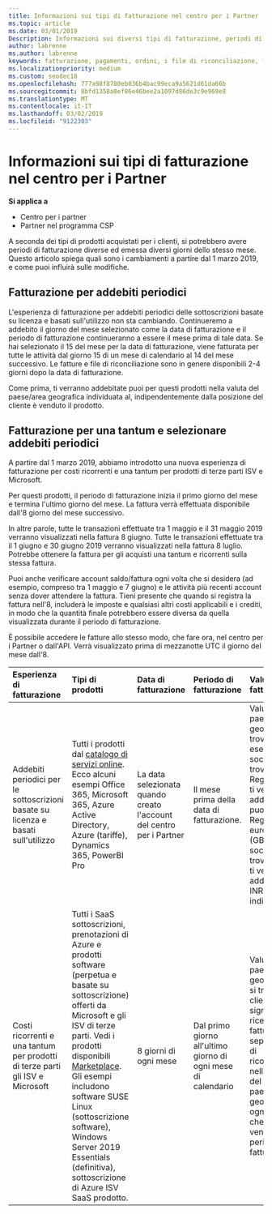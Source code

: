 ```yaml
---
title: Informazioni sui tipi di fatturazione nel centro per i Partner | Centro per i partner
ms.topic: article
ms.date: 03/01/2019
Description: Informazioni sui diversi tipi di fatturazione, periodi di fatturazione e le date di fatturazione
author: labrenne
ms.author: labrenne
keywords: fatturazione, pagamenti, ordini, i file di riconciliazione, file riconciliazione
ms.localizationpriority: medium
ms.custom: seodec18
ms.openlocfilehash: 777a98f8780eb036b4bac99eca9a5621d61da66b
ms.sourcegitcommit: 8bfd1358a0ef86e46bee2a1097d86de3c9e969e8
ms.translationtype: MT
ms.contentlocale: it-IT
ms.lasthandoff: 03/02/2019
ms.locfileid: "9122303"
---
```

# <a name="understanding-the-types-of-billing-in-partner-center"></a>Informazioni sui tipi di fatturazione nel centro per i Partner

**Si applica a**

-  Centro per i partner
-  Partner nel programma CSP

A seconda dei tipi di prodotti acquistati per i clienti, si potrebbero avere periodi di fatturazione diverse ed emessa diversi giorni dello stesso mese. Questo articolo spiega quali sono i cambiamenti a partire dal 1 marzo 2019, e come puoi influirà sulle modifiche.

## <a name="billing-for-recurring-charges"></a>Fatturazione per addebiti periodici

L'esperienza di fatturazione per addebiti periodici delle sottoscrizioni basate su licenza e basati sull'utilizzo non sta cambiando. Continueremo a addebito il giorno del mese selezionato come la data di fatturazione e il periodo di fatturazione continueranno a essere il mese prima di tale data. Se hai selezionato il 15 del mese per la data di fatturazione, viene fatturata per tutte le attività dal giorno 15 di un mese di calendario al 14 del mese successivo. Le fatture e file di riconciliazione sono in genere disponibili 2-4 giorni dopo la data di fatturazione.

Come prima, ti verranno addebitate puoi per questi prodotti nella valuta del paese/area geografica individuata al, indipendentemente dalla posizione del cliente è venduto il prodotto.

## <a name="billing-for-one-time-and-select-recurring-charges"></a>Fatturazione per una tantum e selezionare addebiti periodici

A partire dal 1 marzo 2019, abbiamo introdotto una nuova esperienza di fatturazione per costi ricorrenti e una tantum per prodotti di terze parti ISV e Microsoft.

Per questi prodotti, il periodo di fatturazione inizia il primo giorno del mese e termina l'ultimo giorno del mese. La fattura verrà effettuata disponibile dall'8 giorno del mese successivo. 

In altre parole, tutte le transazioni effettuate tra 1 maggio e il 31 maggio 2019 verranno visualizzati nella fattura 8 giugno. Tutte le transazioni effettuate tra il 1 giugno e 30 giugno 2019 verranno visualizzati nella fattura 8 luglio. Potrebbe ottenere la fattura per gli acquisti una tantum e ricorrenti sulla stessa fattura. 

Puoi anche verificare account saldo/fattura ogni volta che si desidera (ad esempio, compreso tra 1 maggio e 7 giugno) e le attività più recenti account senza dover attendere la fattura. Tieni presente che quando si registra la fattura nell'8, includerà le imposte e qualsiasi altri costi applicabili e i crediti, in modo che la quantità finale potrebbero essere diversa da quella visualizzata durante il periodo di fatturazione. 

È possibile accedere le fatture allo stesso modo, che fare ora, nel centro per i Partner o dall'API. Verrà visualizzato prima di mezzanotte UTC il giorno del mese dall'8. 

|**Esperienza di fatturazione**|**Tipi di prodotti**|**Data di fatturazione**|**Periodo di fatturazione**|**Valuta di fatturazione**|**Attività corrente disponibile?**|
|:----------------|:--------------|:--------------|:--------------|:--------------|:--------------|
|Addebiti periodici per le sottoscrizioni basate su licenza e basati sull'utilizzo |Tutti i prodotti dal [catalogo di servizi online](https://partner.microsoft.com/commerce/preferredoffers/list). Ecco alcuni esempi Office 365, Microsoft 365, Azure Active Directory, Azure (tariffe), Dynamics 365, PowerBI Pro |La data selezionata quando creato l'account del centro per i Partner |Il mese prima della data di fatturazione. |Valuta del paese/area geografica trovano. Ad esempio, se la società si trova nel Regno Unito, ti verranno addebitate puoi nel Regno uniti euro inglese (GBP). Se la società si trova in India, ti verranno addebitate in INR India indiana (con).  |No |
|Costi ricorrenti e una tantum per prodotti di terze parti gli ISV e Microsoft |Tutti i SaaS sottoscrizioni, prenotazioni di Azure e prodotti software (perpetua e basate su sottoscrizione) offerti da Microsoft e gli ISV di terze parti. Vedi i prodotti disponibili [Marketplace](https://partner.microsoft.com/commerce/sales?type=Any&category=Any). Gli esempi includono software SUSE Linux (sottoscrizione software), Windows Server 2019 Essentials (definitiva), sottoscrizione di Azure ISV SaaS prodotto. |8 giorni di ogni mese |Dal primo giorno all'ultimo giorno di ogni mese di calendario |Valuta del paese/area geografica cui si trova il cliente. Ciò significa che riceverai fatture separate e file di riconciliazione nella valuta del paese/area geografica ogni cliente che ha venduto nel periodo di fatturazione. |Sì |
